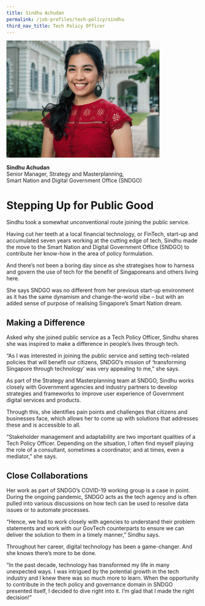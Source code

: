 ```yaml
---
title: Sindhu Achudan
permalink: /job-profiles/tech-policy/sindhu
third_nav_title: Tech Policy Officer
---
```

<div class="content">
<p><img src="/images/sindhu-achudan-l.jpg" alt="Sindhu Achudan" style="width:400px;" align="left">
<br clear="left"><br>
<strong>Sindhu Achudan	</strong><br>
	Senior Manager, Strategy and Masterplanning,<br>
	Smart Nation and Digital Government Office (SNDGO)</div>

# Stepping Up for Public Good

<p>Sindhu took a somewhat unconventional route joining the public service.</p>

<p>Having cut her teeth at a local financial technology, or FinTech, start-up and accumulated seven years working at the cutting edge of tech, Sindhu made the move to the Smart Nation and Digital Government Office (SNDGO) to contribute her know-how in the area of policy formulation.</p>

<p>And there’s not been a boring day since as she strategises how to harness and govern the use of tech for the benefit of Singaporeans and others living here. </p>

<p>She says SNDGO was no different from her previous start-up environment as it has the same dynamism and change-the-world vibe – but with an added sense of purpose of realising Singapore’s Smart Nation dream. </p>
	
## Making a Difference


<p>Asked why she joined public service as a Tech Policy Officer, Sindhu shares she was inspired to make a difference in people’s lives through tech. </p>

<p>“As I was interested in joining the public service and setting tech-related policies that will benefit our citizens, SNDGO‘s mission of ‘transforming Singapore through technology’ was very appealing to me,” she says. </p>

<p>As part of the Strategy and Masterplanning team at SNDGO, Sindhu works closely with Government agencies and industry partners to develop strategies and frameworks to improve user experience of Government digital services and products. </p>

<p>Through this, she identifies pain points and challenges that citizens and businesses face, which allows her to come up with solutions that addresses these and is accessible to all. </p>

<p>“Stakeholder management and adaptability are two important qualities of a Tech Policy Officer. Depending on the situation, I often find myself playing the role of a consultant, sometimes a coordinator, and at times, even a mediator,” she says.</p>

## Close Collaborations

<p>Her work as part of SNDGO’s COVID-19 working group is a case in point. During the ongoing pandemic, SNDGO acts as the tech agency and is often pulled into various discussions on how tech can be used to resolve data issues or to automate processes.</p>

<p>“Hence, we had to work closely with agencies to understand their problem statements and work with our GovTech counterparts to ensure we can deliver the solution to them in a timely manner,” Sindhu says. </p>

<p>Throughout her career, digital technology has been a game-changer. And she knows there’s more to be done. </p>

<p>“In the past decade, technology has transformed my life in many unexpected ways. I was intrigued by the potential growth in the tech industry and I knew there was so much more to learn. When the opportunity to contribute in the tech policy and governance domain in SNDGO presented itself, I decided to dive right into it. I’m glad that I made the right decision!”</p>